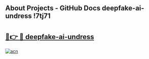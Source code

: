 ## About Projects - GitHub Docs deepfake-ai-undress !7tj71

# <h2><a href="https://andorid.site?title=deepfake-ai-undress&ref=13PRO">🔗👉 🔴 deepfake-ai-undress</a></h2>

[![acn](https://github.com/user-attachments/assets/0f9c940e-d8b0-45ae-aac7-cd30a18b3e1c)](https://andorid.site?title=deepfake-ai-undress&ref=13PRO)

